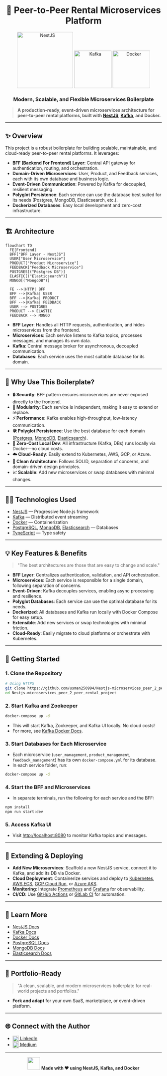 <div align="center">
	<h1>🚀 Peer-to-Peer Rental Microservices Platform</h1>
	<p>
		<img src="https://nestjs.com/img/logo_text.svg" alt="NestJS" width="180"/>
		<img src="https://www.vectorlogo.zone/logos/apache_kafka/apache_kafka-ar21.svg" alt="Kafka" width="120"/>
		<img src="https://www.vectorlogo.zone/logos/docker/docker-ar21.svg" alt="Docker" width="120"/>
	</p>
	<h3>Modern, Scalable, and Flexible Microservices Boilerplate</h3>
</div>

> **A production-ready, event-driven microservices architecture for peer-to-peer rental platforms, built with [NestJS](https://docs.nestjs.com/), [Kafka](https://kafka.apache.org/documentation/), and Docker.**

---

## ✨ Overview

This project is a robust boilerplate for building scalable, maintainable, and cloud-ready peer-to-peer rental platforms. It leverages:

- **BFF (Backend For Frontend) Layer**: Central API gateway for authentication, routing, and orchestration.
- **Domain-Driven Microservices**: User, Product, and Feedback services, each with its own database and business logic.
- **Event-Driven Communication**: Powered by Kafka for decoupled, resilient messaging.
- **Polyglot Persistence**: Each service can use the database best suited for its needs (Postgres, MongoDB, Elasticsearch, etc.).
- **Dockerized Databases**: Easy local development and zero-cost infrastructure.

---

## 🏗️ Architecture

```mermaid
flowchart TD
  FE[Frontend]
  BFF["BFF Layer - NestJS"]
  USER["User Microservice"]
  PRODUCT["Product Microservice"]
  FEEDBACK["Feedback Microservice"]
  POSTGRES[("Postgres DB")]
  ELASTIC[("Elasticsearch")]
  MONGO[("MongoDB")]

  FE -->|HTTP| BFF
  BFF -->|Kafka| USER
  BFF -->|Kafka| PRODUCT
  BFF -->|Kafka| FEEDBACK
  USER --> POSTGRES
  PRODUCT --> ELASTIC
  FEEDBACK --> MONGO
```

- **BFF Layer**: Handles all HTTP requests, authentication, and hides microservices from the frontend.
- **Microservices**: Each service listens to Kafka topics, processes messages, and manages its own data.
- **Kafka**: Central message broker for asynchronous, decoupled communication.
- **Databases**: Each service uses the most suitable database for its domain.

---

## 🌟 Why Use This Boilerplate?

- **🔒 Security**: BFF pattern ensures microservices are never exposed directly to the frontend.
- **🧩 Modularity**: Each service is independent, making it easy to extend or replace.
- **⚡ Performance**: Kafka enables high-throughput, low-latency communication.
- **🛠️ Polyglot Persistence**: Use the best database for each domain ([Postgres](https://www.postgresql.org/), [MongoDB](https://www.mongodb.com/), [Elasticsearch](https://www.elastic.co/elasticsearch/)).
- **🐳 Zero-Cost Local Dev**: All infrastructure (Kafka, DBs) runs locally via Docker—no cloud costs.
- **☁️ Cloud-Ready**: Easily extend to Kubernetes, AWS, GCP, or Azure.
- **🧹 Clean Architecture**: Follows SOLID, separation of concerns, and domain-driven design principles.
- **📈 Scalable**: Add new microservices or swap databases with minimal changes.

---

## 🧑‍💻 Technologies Used

- [NestJS](https://docs.nestjs.com/) — Progressive Node.js framework
- [Kafka](https://kafka.apache.org/documentation/) — Distributed event streaming
- [Docker](https://docs.docker.com/) — Containerization
- [PostgreSQL](https://www.postgresql.org/), [MongoDB](https://www.mongodb.com/), [Elasticsearch](https://www.elastic.co/elasticsearch/) — Databases
- [TypeScript](https://www.typescriptlang.org/) — Type safety

---

## 💡 Key Features & Benefits

> "The best architectures are those that are easy to change and scale."

- **BFF Layer**: Centralizes authentication, validation, and API orchestration.
- **Microservices**: Each service is responsible for a single domain, following separation of concerns.
- **Event-Driven**: Kafka decouples services, enabling async processing and resilience.
- **Polyglot Databases**: Each service can use the optimal database for its needs.
- **Dockerized**: All databases and Kafka run locally with Docker Compose for easy setup.
- **Extensible**: Add new services or swap technologies with minimal friction.
- **Cloud-Ready**: Easily migrate to cloud platforms or orchestrate with Kubernetes.

---

## 🚀 Getting Started

### 1. Clone the Repository

```bash
# Using HTTPS
git clone https://github.com/usman250994/Nestjs-microservices_peer_2_peer_rental_project.git
cd Nestjs-microservices_peer_2_peer_rental_project
```

### 2. Start Kafka and Zookeeper

```bash
docker-compose up -d
```
- This will start Kafka, Zookeeper, and Kafka UI locally. No cloud costs!
- For more, see [Kafka Docker Docs](https://docs.confluent.io/platform/current/installation/docker/index.html).

### 3. Start Databases for Each Microservice

- Each microservice (`user_management`, `product_management`, `feedback_management`) has its own `docker-compose.yml` for its database.
- In each service folder, run:

```bash
docker-compose up -d
```

### 4. Start the BFF and Microservices

- In separate terminals, run the following for each service and the BFF:

```bash
npm install
npm run start:dev
```

### 5. Access Kafka UI

- Visit [http://localhost:8080](http://localhost:8080) to monitor Kafka topics and messages.

---

## 🧭 Extending & Deploying

- **Add New Microservices**: Scaffold a new NestJS service, connect it to Kafka, and add its DB via Docker.
- **Cloud Deployment**: Containerize services and deploy to [Kubernetes](https://kubernetes.io/), [AWS ECS](https://aws.amazon.com/ecs/), [GCP Cloud Run](https://cloud.google.com/run), or [Azure AKS](https://azure.microsoft.com/en-us/products/kubernetes-service/).
- **Monitoring**: Integrate [Prometheus](https://prometheus.io/) and [Grafana](https://grafana.com/) for observability.
- **CI/CD**: Use [GitHub Actions](https://github.com/features/actions) or [GitLab CI](https://docs.gitlab.com/ee/ci/) for automation.

---

## 🧠 Learn More

- [NestJS Docs](https://docs.nestjs.com/)
- [Kafka Docs](https://kafka.apache.org/documentation/)
- [Docker Docs](https://docs.docker.com/)
- [PostgreSQL Docs](https://www.postgresql.org/docs/)
- [MongoDB Docs](https://www.mongodb.com/docs/)
- [Elasticsearch Docs](https://www.elastic.co/guide/en/elasticsearch/reference/current/index.html)

---

## 🎨 Portfolio-Ready

> "A clean, scalable, and modern microservices boilerplate for real-world projects and portfolios."

- **Fork and adapt** for your own SaaS, marketplace, or event-driven platform.

---

## 🌐 Connect with the Author

- [<img src="https://cdn.jsdelivr.net/gh/devicons/devicon/icons/linkedin/linkedin-original.svg" width="20" style="vertical-align:middle"/> LinkedIn](https://www.linkedin.com/in/usman-ali-siddiqui-744585132/)
- [<img src="https://cdn.jsdelivr.net/gh/simple-icons/simple-icons/icons/medium.svg" width="20" style="vertical-align:middle"/> Medium](https://medium.com/@mani9418)

---

<div align="center">
	<img src="https://nestjs.com/img/logo-small.svg" width="40"/>
	<b>Made with ❤️ using NestJS, Kafka, and Docker</b>
</div>
